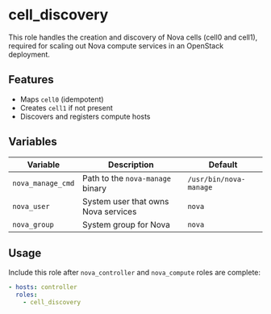 # cell_discovery

This role handles the creation and discovery of Nova cells (cell0 and cell1), required for scaling out Nova compute services in an OpenStack deployment.

## Features

- Maps `cell0` (idempotent)
- Creates `cell1` if not present
- Discovers and registers compute hosts

## Variables

| Variable         | Description                          | Default      |
|------------------|--------------------------------------|--------------|
| `nova_manage_cmd` | Path to the `nova-manage` binary     | `/usr/bin/nova-manage` |
| `nova_user`       | System user that owns Nova services | `nova`       |
| `nova_group`      | System group for Nova               | `nova`       |

## Usage

Include this role after `nova_controller` and `nova_compute` roles are complete:

```yaml
- hosts: controller
  roles:
    - cell_discovery

